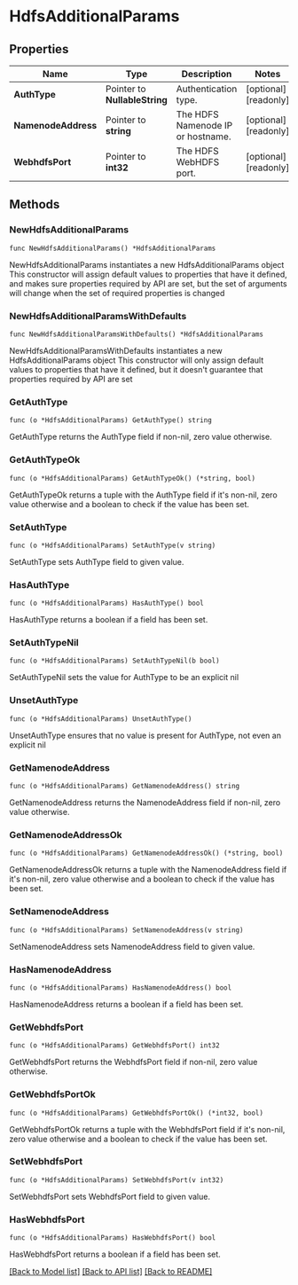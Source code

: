 # HdfsAdditionalParams

## Properties

Name | Type | Description | Notes
------------ | ------------- | ------------- | -------------
**AuthType** | Pointer to **NullableString** | Authentication type. | [optional] [readonly] 
**NamenodeAddress** | Pointer to **string** | The HDFS Namenode IP or hostname. | [optional] [readonly] 
**WebhdfsPort** | Pointer to **int32** | The HDFS WebHDFS port. | [optional] [readonly] 

## Methods

### NewHdfsAdditionalParams

`func NewHdfsAdditionalParams() *HdfsAdditionalParams`

NewHdfsAdditionalParams instantiates a new HdfsAdditionalParams object
This constructor will assign default values to properties that have it defined,
and makes sure properties required by API are set, but the set of arguments
will change when the set of required properties is changed

### NewHdfsAdditionalParamsWithDefaults

`func NewHdfsAdditionalParamsWithDefaults() *HdfsAdditionalParams`

NewHdfsAdditionalParamsWithDefaults instantiates a new HdfsAdditionalParams object
This constructor will only assign default values to properties that have it defined,
but it doesn't guarantee that properties required by API are set

### GetAuthType

`func (o *HdfsAdditionalParams) GetAuthType() string`

GetAuthType returns the AuthType field if non-nil, zero value otherwise.

### GetAuthTypeOk

`func (o *HdfsAdditionalParams) GetAuthTypeOk() (*string, bool)`

GetAuthTypeOk returns a tuple with the AuthType field if it's non-nil, zero value otherwise
and a boolean to check if the value has been set.

### SetAuthType

`func (o *HdfsAdditionalParams) SetAuthType(v string)`

SetAuthType sets AuthType field to given value.

### HasAuthType

`func (o *HdfsAdditionalParams) HasAuthType() bool`

HasAuthType returns a boolean if a field has been set.

### SetAuthTypeNil

`func (o *HdfsAdditionalParams) SetAuthTypeNil(b bool)`

 SetAuthTypeNil sets the value for AuthType to be an explicit nil

### UnsetAuthType
`func (o *HdfsAdditionalParams) UnsetAuthType()`

UnsetAuthType ensures that no value is present for AuthType, not even an explicit nil
### GetNamenodeAddress

`func (o *HdfsAdditionalParams) GetNamenodeAddress() string`

GetNamenodeAddress returns the NamenodeAddress field if non-nil, zero value otherwise.

### GetNamenodeAddressOk

`func (o *HdfsAdditionalParams) GetNamenodeAddressOk() (*string, bool)`

GetNamenodeAddressOk returns a tuple with the NamenodeAddress field if it's non-nil, zero value otherwise
and a boolean to check if the value has been set.

### SetNamenodeAddress

`func (o *HdfsAdditionalParams) SetNamenodeAddress(v string)`

SetNamenodeAddress sets NamenodeAddress field to given value.

### HasNamenodeAddress

`func (o *HdfsAdditionalParams) HasNamenodeAddress() bool`

HasNamenodeAddress returns a boolean if a field has been set.

### GetWebhdfsPort

`func (o *HdfsAdditionalParams) GetWebhdfsPort() int32`

GetWebhdfsPort returns the WebhdfsPort field if non-nil, zero value otherwise.

### GetWebhdfsPortOk

`func (o *HdfsAdditionalParams) GetWebhdfsPortOk() (*int32, bool)`

GetWebhdfsPortOk returns a tuple with the WebhdfsPort field if it's non-nil, zero value otherwise
and a boolean to check if the value has been set.

### SetWebhdfsPort

`func (o *HdfsAdditionalParams) SetWebhdfsPort(v int32)`

SetWebhdfsPort sets WebhdfsPort field to given value.

### HasWebhdfsPort

`func (o *HdfsAdditionalParams) HasWebhdfsPort() bool`

HasWebhdfsPort returns a boolean if a field has been set.


[[Back to Model list]](../README.md#documentation-for-models) [[Back to API list]](../README.md#documentation-for-api-endpoints) [[Back to README]](../README.md)


